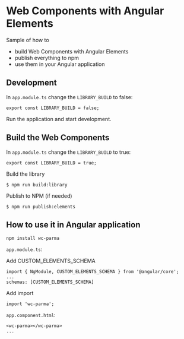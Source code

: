 # Web Components with Angular Elements

Sample of how to

* build Web Components with Angular Elements
* publish everything to npm
* use them in your Angular application



## Development

In `app.module.ts` change the `LIBRARY_BUILD` to false:
```
export const LIBRARY_BUILD = false;
```
Run the application and start development.


## Build the Web Components

In `app.module.ts` change the `LIBRARY_BUILD` to true:
```
export const LIBRARY_BUILD = true;
```

Build the library
```
$ npm run build:library
```

Publish to NPM (if needed)
```
$ npm run publish:elements
```

## How to use it in Angular application

```
npm install wc-parma
```
`app.module.ts`:

Add CUSTOM_ELEMENTS_SCHEMA
```
import { NgModule, CUSTOM_ELEMENTS_SCHEMA } from '@angular/core';
...
schemas: [CUSTOM_ELEMENTS_SCHEMA]
```

Add import
```
import 'wc-parma';
```

`app.component.html`:
```
<wc-parma></wc-parma>
...


